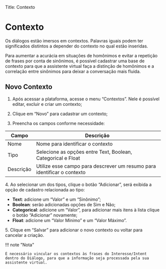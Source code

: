 Title: Contexto

# Contexto

Os diálogos estão imersos em contextos. Palavras iguais podem ter significados distintos a depender do contexto no qual estão inseridas.

Para aumentar a acurácia em situações de homônimos e evitar a repetição de frases por conta de sinônimos, é possível cadastrar uma base de contexto para que a assistente virtual faça a distinção de homônimos e a correlação entre sinônimos para deixar a conversação mais fluida. 

## Novo Contexto

1.  Após acessar a plataforma, acesse o menu “Contextos”. Nele é possível editar, excluir e criar um contexto;

2.  Clique em “Novo” para cadastrar um contexto;

3.  Preencha os campos conforme necessidade:

|**Campo**|**Descrição**|
|-|-|
|Nome|Nome para identificar o contexto|
|Tipo|Selecione as opções entre Text, Boolean, Categorical e Float|
|Descrição | Utilize esse campo para descrever um resumo para identificar o contexto|

4\.  Ao selecionar um dos tipos, clique o botão “Adicionar”, será exibida a opção de cadastro relacionada ao tipo:
   - **Text**: adicione um “Valor” e um “Sinônimo”;
   - **Boolean**: serão adicionadas opções de Sim e Não;
   - **Categorical**: adicione um “Valor”, para adicionar mais itens à lista clique o botão “Adicionar” novamente;
   - **Float**: adicione um “Valor Mínimo” e um “Valor Máximo”.

5\.  Clique em “Salvar” para adicionar o novo contexto ou voltar para cancelar a criação.

!!! note "Nota"

    É necessário vincular os contextos às frases do Interesse/Intent dentro do Diálogo, para que a informação seja processada pela sua assistente virtual. 